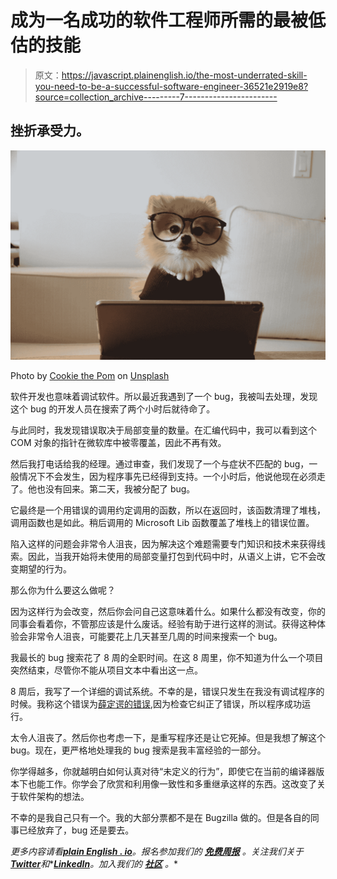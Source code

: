 # 成为一名成功的软件工程师所需的最被低估的技能

> 原文：<https://javascript.plainenglish.io/the-most-underrated-skill-you-need-to-be-a-successful-software-engineer-36521e2919e8?source=collection_archive---------7----------------------->

## 挫折承受力。

![](img/d5c9e1d873271565f35a180ab9b3585d.png)

Photo by [Cookie the Pom](https://unsplash.com/@cookiethepom?utm_source=medium&utm_medium=referral) on [Unsplash](https://unsplash.com?utm_source=medium&utm_medium=referral)

软件开发也意味着调试软件。所以最近我遇到了一个 bug，我被叫去处理，发现这个 bug 的开发人员在搜索了两个小时后就待命了。

与此同时，我发现错误取决于局部变量的数量。在汇编代码中，我可以看到这个 COM 对象的指针在微软库中被零覆盖，因此不再有效。

然后我打电话给我的经理。通过审查，我们发现了一个与症状不匹配的 bug，一般情况下不会发生，因为程序事先已经得到支持。一个小时后，他说他现在必须走了。他也没有回来。第二天，我被分配了 bug。

它最终是一个用错误的调用约定调用的函数，所以在返回时，该函数清理了堆栈，调用函数也是如此。稍后调用的 Microsoft Lib 函数覆盖了堆栈上的错误位置。

陷入这样的问题会非常令人沮丧，因为解决这个难题需要专门知识和技术来获得线索。因此，当我开始将未使用的局部变量打包到代码中时，从语义上讲，它不会改变期望的行为。

那么你为什么要这么做呢？

因为这样行为会改变，然后你会问自己这意味着什么。如果什么都没有改变，你的同事会看着你，不管那应该是什么废话。经验有助于进行这样的测试。获得这种体验会非常令人沮丧，可能要花上几天甚至几周的时间来搜索一个 bug。

我最长的 bug 搜索花了 8 周的全职时间。在这 8 周里，你不知道为什么一个项目突然结束，尽管你不能从项目文本中看出这一点。

8 周后，我写了一个详细的调试系统。不幸的是，错误只发生在我没有调试程序的时候。我称这个错误为[薛定谔的错误](https://en.wikipedia.org/wiki/Schr%C3%B6dinger's_cat),因为检查它纠正了错误，所以程序成功运行。

太令人沮丧了。然后你也考虑一下，是重写程序还是让它死掉。但是我想了解这个 bug。现在，更严格地处理我的 bug 搜索是我丰富经验的一部分。

你学得越多，你就越明白如何认真对待“未定义的行为”，即使它在当前的编译器版本下也能工作。你学会了欣赏和利用像一致性和多重继承这样的东西。这改变了关于软件架构的想法。

不幸的是我自己只有一个。我的大部分票都不是在 Bugzilla 做的。但是各自的同事已经放弃了，bug 还是要去。

*更多内容请看*[***plain English . io***](https://plainenglish.io/)*。报名参加我们的* [***免费周报***](http://newsletter.plainenglish.io/) *。关注我们关于*[***Twitter***](https://twitter.com/inPlainEngHQ)*和**[***LinkedIn***](https://www.linkedin.com/company/inplainenglish/)*。加入我们的* [***社区***](https://discord.gg/GtDtUAvyhW) *。**